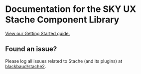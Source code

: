 # Documentation for the SKY UX Stache Component Library

[View our Getting Started guide.](https://developer.blackbaud.com/stache/learn)

## Found an issue?

Please log all issues related to Stache (and its plugins) at [blackbaud/stache2](https://github.com/blackbaud/stache2/issues).
